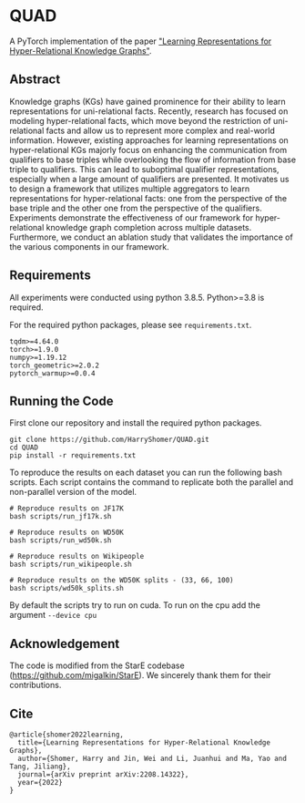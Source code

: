 # QUAD

A PyTorch implementation of the paper ["Learning Representations for Hyper-Relational Knowledge Graphs"](https://arxiv.org/abs/2208.14322).

## Abstract

Knowledge graphs (KGs) have gained prominence for their ability to learn representations for uni-relational facts. Recently, research has focused on modeling hyper-relational facts, which move beyond the restriction of uni-relational facts and allow us to represent more complex and real-world information. However, existing approaches for learning representations on hyper-relational KGs majorly focus on enhancing the communication from qualifiers to base triples while overlooking the flow of information from base triple to qualifiers. This can lead to suboptimal qualifier representations, especially when a large amount of qualifiers are presented.  It motivates us to design a  framework that utilizes multiple aggregators to learn representations for hyper-relational facts: one from the perspective of the base triple and the other one from the perspective of the qualifiers. Experiments demonstrate the effectiveness of our framework for hyper-relational knowledge graph completion across multiple datasets. Furthermore, we conduct an ablation study that validates the importance of the various components in our framework. 

## Requirements

All experiments were conducted using python 3.8.5. Python>=3.8 is required.

For the required python packages, please see `requirements.txt`.

```
tqdm>=4.64.0
torch>=1.9.0
numpy>=1.19.12
torch_geometric>=2.0.2
pytorch_warmup>=0.0.4
```

## Running the Code

First clone our repository and install the required python packages.
```
git clone https://github.com/HarryShomer/QUAD.git
cd QUAD
pip install -r requirements.txt
```

To reproduce the results on each dataset you can run the following bash scripts. Each script contains the command to replicate both the parallel and non-parallel version of the model.
```
# Reproduce results on JF17K
bash scripts/run_jf17k.sh

# Reproduce results on WD50K
bash scripts/run_wd50k.sh

# Reproduce results on Wikipeople
bash scripts/run_wikipeople.sh

# Reproduce results on the WD50K splits - (33, 66, 100)
bash scripts/wd50k_splits.sh
```

By default the scripts try to run on cuda. To run on the cpu add the argument `--device cpu` 


## Acknowledgement

The code is modified from the StarE codebase (https://github.com/migalkin/StarE). We sincerely thank them for their contributions.


## Cite

```
@article{shomer2022learning,
  title={Learning Representations for Hyper-Relational Knowledge Graphs},
  author={Shomer, Harry and Jin, Wei and Li, Juanhui and Ma, Yao and Tang, Jiliang},
  journal={arXiv preprint arXiv:2208.14322},
  year={2022}
}
```